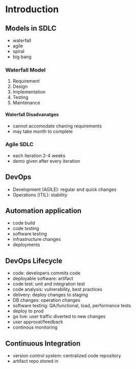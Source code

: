 # Introduction

## Models in SDLC
- waterfall
- agile
- spiral
- big bang

### Waterfall Model
1. Requirement
2. Design
3. Implementation
4. Testing
5. Maintenance

#### Waterfall Disadvanatges
- cannot accomodate chaning requirements
- may take month to complete

### Agile SDLC
- each iteration 2-4 weeks
- demo given after every iteration

## DevOps 
- Development (AGILE): regular and quick changes
- Operations (ITIL): stability

## Automation application
- code build
- code testing
- software testing
- infrastructure changes
- deployments

## DevOps Lifecycle
- code: developers commits code
- deployable software: artifact
- code test: unit and integration test
- code analysis: vulnerability, best practices
- delivery: deploy changes to staging
- DB changes: operation changes
- software testing: QA/functional, load, performance tests
- deploy to prod
- go live: user traffic diverted to new changes
- user approval/feedback
- continous monitoring

## Continuous Integration
- version control system: centralized code repository
- artifact repo stored in 